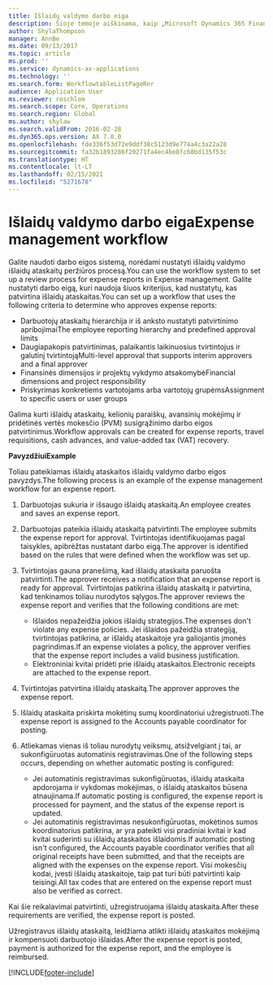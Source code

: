 ```yaml
---
title: Išlaidų valdymo darbo eiga
description: Šioje temoje aiškinama, kaip „Microsoft Dynamics 365 Finance“ galima naudoti darbo eigos sistemą, norint nustatyti išlaidų valdymo išlaidų ataskaitų peržiūros procesą.
author: ShylaThompson
manager: AnnBe
ms.date: 09/13/2017
ms.topic: article
ms.prod: ''
ms.service: dynamics-ax-applications
ms.technology: ''
ms.search.form: WorkflowtableListPageRnr
audience: Application User
ms.reviewer: roschlom
ms.search.scope: Core, Operations
ms.search.region: Global
ms.author: shylaw
ms.search.validFrom: 2016-02-28
ms.dyn365.ops.version: AX 7.0.0
ms.openlocfilehash: fde336f53d72e9ddf38c5123d9e774a4c3a22a28
ms.sourcegitcommit: fa32b1893286f20271fa4ec4be8fc68bd135f53c
ms.translationtype: HT
ms.contentlocale: lt-LT
ms.lasthandoff: 02/15/2021
ms.locfileid: "5271678"
---
```

# <a name="expense-management-workflow"></a><span data-ttu-id="3cf9f-103">Išlaidų valdymo darbo eiga</span><span class="sxs-lookup"><span data-stu-id="3cf9f-103">Expense management workflow</span></span>

<span data-ttu-id="3cf9f-104">Galite naudoti darbo eigos sistemą, norėdami nustatyti išlaidų valdymo išlaidų ataskaitų peržiūros procesą.</span><span class="sxs-lookup"><span data-stu-id="3cf9f-104">You can use the workflow system to set up a review process for expense reports in Expense management.</span></span> <span data-ttu-id="3cf9f-105">Galite nustatyti darbo eigą, kuri naudoja šiuos kriterijus, kad nustatytų, kas patvirtina išlaidų ataskaitas.</span><span class="sxs-lookup"><span data-stu-id="3cf9f-105">You can set up a workflow that uses the following criteria to determine who approves expense reports:</span></span>

- <span data-ttu-id="3cf9f-106">Darbuotojų ataskaitų hierarchija ir iš anksto nustatyti patvirtinimo apribojimai</span><span class="sxs-lookup"><span data-stu-id="3cf9f-106">The employee reporting hierarchy and predefined approval limits</span></span>
- <span data-ttu-id="3cf9f-107">Daugiapakopis patvirtinimas, palaikantis laikinuosius tvirtintojus ir galutinį tvirtintoją</span><span class="sxs-lookup"><span data-stu-id="3cf9f-107">Multi-level approval that supports interim approvers and a final approver</span></span>
- <span data-ttu-id="3cf9f-108">Finansinės dimensijos ir projektų vykdymo atsakomybė</span><span class="sxs-lookup"><span data-stu-id="3cf9f-108">Financial dimensions and project responsibility</span></span>
- <span data-ttu-id="3cf9f-109">Priskyrimas konkretiems vartotojams arba vartotojų grupėms</span><span class="sxs-lookup"><span data-stu-id="3cf9f-109">Assignment to specific users or user groups</span></span>

<span data-ttu-id="3cf9f-110">Galima kurti išlaidų ataskaitų, kelionių paraiškų, avansinių mokėjimų ir pridėtinės vertės mokesčio (PVM) susigrąžinimo darbo eigos patvirtinimus.</span><span class="sxs-lookup"><span data-stu-id="3cf9f-110">Workflow approvals can be created for expense reports, travel requisitions, cash advances, and value-added tax (VAT) recovery.</span></span>

<span data-ttu-id="3cf9f-111">**Pavyzdžiui**</span><span class="sxs-lookup"><span data-stu-id="3cf9f-111">**Example**</span></span>

<span data-ttu-id="3cf9f-112">Toliau pateikiamas išlaidų ataskaitos išlaidų valdymo darbo eigos pavyzdys.</span><span class="sxs-lookup"><span data-stu-id="3cf9f-112">The following process is an example of the expense management workflow for an expense report.</span></span>

1. <span data-ttu-id="3cf9f-113">Darbuotojas sukuria ir išsaugo išlaidų ataskaitą.</span><span class="sxs-lookup"><span data-stu-id="3cf9f-113">An employee creates and saves an expense report.</span></span>
2. <span data-ttu-id="3cf9f-114">Darbuotojas pateikia išlaidų ataskaitą patvirtinti.</span><span class="sxs-lookup"><span data-stu-id="3cf9f-114">The employee submits the expense report for approval.</span></span> <span data-ttu-id="3cf9f-115">Tvirtintojas identifikuojamas pagal taisykles, apibrėžtas nustatant darbo eigą.</span><span class="sxs-lookup"><span data-stu-id="3cf9f-115">The approver is identified based on the rules that were defined when the workflow was set up.</span></span>
3. <span data-ttu-id="3cf9f-116">Tvirtintojas gauna pranešimą, kad išlaidų ataskaita paruošta patvirtinti.</span><span class="sxs-lookup"><span data-stu-id="3cf9f-116">The approver receives a notification that an expense report is ready for approval.</span></span> <span data-ttu-id="3cf9f-117">Tvirtintojas patikrina išlaidų ataskaitą ir patvirtina, kad tenkinamos toliau nurodytos sąlygos.</span><span class="sxs-lookup"><span data-stu-id="3cf9f-117">The approver reviews the expense report and verifies that the following conditions are met:</span></span>

    - <span data-ttu-id="3cf9f-118">Išlaidos nepažeidžia jokios išlaidų strategijos.</span><span class="sxs-lookup"><span data-stu-id="3cf9f-118">The expenses don't violate any expense policies.</span></span> <span data-ttu-id="3cf9f-119">Jei išlaidos pažeidžia strategiją, tvirtintojas patikrina, ar išlaidų ataskaitoje yra galiojantis įmonės pagrindimas.</span><span class="sxs-lookup"><span data-stu-id="3cf9f-119">If an expense violates a policy, the approver verifies that the expense report includes a valid business justification.</span></span>
    - <span data-ttu-id="3cf9f-120">Elektroniniai kvitai pridėti prie išlaidų ataskaitos.</span><span class="sxs-lookup"><span data-stu-id="3cf9f-120">Electronic receipts are attached to the expense report.</span></span>

4. <span data-ttu-id="3cf9f-121">Tvirtintojas patvirtina išlaidų ataskaitą.</span><span class="sxs-lookup"><span data-stu-id="3cf9f-121">The approver approves the expense report.</span></span>
5. <span data-ttu-id="3cf9f-122">Išlaidų ataskaita priskirta mokėtinų sumų koordinatoriui užregistruoti.</span><span class="sxs-lookup"><span data-stu-id="3cf9f-122">The expense report is assigned to the Accounts payable coordinator for posting.</span></span>
6. <span data-ttu-id="3cf9f-123">Atliekamas vienas iš toliau nurodytų veiksmų, atsižvelgiant į tai, ar sukonfigūruotas automatinis registravimas.</span><span class="sxs-lookup"><span data-stu-id="3cf9f-123">One of the following steps occurs, depending on whether automatic posting is configured:</span></span>

    - <span data-ttu-id="3cf9f-124">Jei automatinis registravimas sukonfigūruotas, išlaidų ataskaita apdorojama ir vykdomas mokėjimas, o išlaidų ataskaitos būsena atnaujinama.</span><span class="sxs-lookup"><span data-stu-id="3cf9f-124">If automatic posting is configured, the expense report is processed for payment, and the status of the expense report is updated.</span></span>
    - <span data-ttu-id="3cf9f-125">Jei automatinis registravimas nesukonfigūruotas, mokėtinos sumos koordinatorius patikrina, ar yra pateikti visi pradiniai kvitai ir kad kvitai suderinti su išlaidų ataskaitos išlaidomis.</span><span class="sxs-lookup"><span data-stu-id="3cf9f-125">If automatic posting isn't configured, the Accounts payable coordinator verifies that all original receipts have been submitted, and that the receipts are aligned with the expenses on the expense report.</span></span> <span data-ttu-id="3cf9f-126">Visi mokesčių kodai, įvesti išlaidų ataskaitoje, taip pat turi būti patvirtinti kaip teisingi.</span><span class="sxs-lookup"><span data-stu-id="3cf9f-126">All tax codes that are entered on the expense report must also be verified as correct.</span></span>

<span data-ttu-id="3cf9f-127">Kai šie reikalavimai patvirtinti, užregistruojama išlaidų ataskaita.</span><span class="sxs-lookup"><span data-stu-id="3cf9f-127">After these requirements are verified, the expense report is posted.</span></span>

<span data-ttu-id="3cf9f-128">Užregistravus išlaidų ataskaitą, leidžiama atlikti išlaidų ataskaitos mokėjimą ir kompensuoti darbuotojo išlaidas.</span><span class="sxs-lookup"><span data-stu-id="3cf9f-128">After the expense report is posted, payment is authorized for the expense report, and the employee is reimbursed.</span></span>


[!INCLUDE[footer-include](../includes/footer-banner.md)]